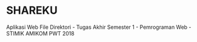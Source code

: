 # SHAREKU
Aplikasi Web File Direktori - Tugas Akhir Semester 1 - Pemrograman Web - STIMIK AMIKOM PWT 2018
